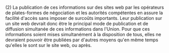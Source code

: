 (2) La publication de ces informations sur des sites web par les opérateurs de plates-formes de négociation et les autorités compétentes en assure la facilité d'accès sans imposer de surcoûts importants. Leur publication sur un site web devrait donc être le principal mode de publication et de diffusion simultanée de ces informations dans l'Union. Pour que ces informations soient mises simultanément à la disposition de tous, elles ne devraient pouvoir être publiées par d'autres moyens qu'en même temps qu'elles le sont sur le site web, ou après.